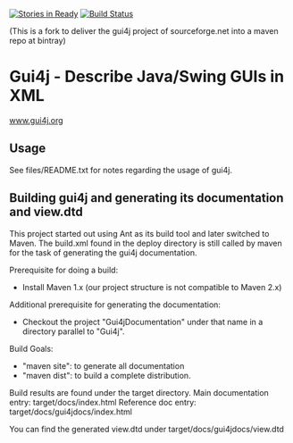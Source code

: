 [![Stories in Ready](https://badge.waffle.io/FunThomas424242/gui4j.svg?label=ready&title=Ready)](http://waffle.io/FunThomas424242/gui4j)
[![Build Status](https://travis-ci.org/FunThomas424242/gui4j.svg?branch=master)](https://travis-ci.org/FunThomas424242/gui4j)

(This is a fork to deliver the gui4j project of sourceforge.net into a maven repo at bintray)

Gui4j - Describe Java/Swing GUIs in XML
=======================================
www.gui4j.org

Usage
-----

See files/README.txt for notes regarding the usage of gui4j.


Building gui4j and generating its documentation and view.dtd
------------------------------------------------------------

This project started out using Ant as its build tool and later switched to Maven.
The build.xml found in the deploy directory is still called by maven for the task of
generating the gui4j documentation.

Prerequisite for doing a build:
- Install Maven 1.x (our project structure is not compatible to Maven 2.x)

Additional prerequisite for generating the documentation:
- Checkout the project "Gui4jDocumentation" under that name in a directory
  parallel to "Gui4j".

Build Goals:
- "maven site": to generate all documentation
- "maven dist": to build a complete distribution.

Build results are found under the target directory.
Main documentation entry: target/docs/index.html
Reference doc entry: target/docs/gui4jdocs/index.html

You can find the generated view.dtd under target/docs/gui4jdocs/view.dtd

